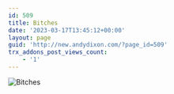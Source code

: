 ```yaml
---
id: 509
title: Bitches
date: '2023-03-17T13:45:12+00:00'
layout: page
guid: 'http://new.andydixon.com/?page_id=509'
trx_addons_post_views_count:
    - '1'
---
```


![Bitches](https://i0.wp.com/assets.g8x2.ldn.idrivee2-23.com/posters/Bitches%2001.jpg?w=1200&ssl=1 "Bitches")